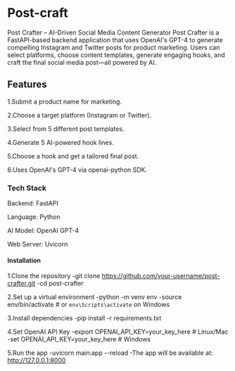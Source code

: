 # Post-craft
Post Crafter – AI-Driven Social Media Content Generator Post Crafter is a FastAPI-based backend application that uses OpenAI's GPT-4 to generate compelling Instagram and Twitter posts for product marketing. Users can select platforms, choose content templates, generate engaging hooks, and craft the final social media post—all powered by AI.

## Features
1.Submit a product name for marketing.

2.Choose a target platform (Instagram or Twitter).

3.Select from 5 different post templates.

4.Generate 5 AI-powered hook lines.

5.Choose a hook and get a tailored final post.

6.Uses OpenAI's GPT-4 via openai-python SDK.

### Tech Stack
Backend: FastAPI

Language: Python

AI Model: OpenAI GPT-4

Web Server: Uvicorn

#### Installation
1.Clone the repository
-git clone https://github.com/your-username/post-crafter.git
-cd post-crafter

2.Set up a virtual environment
-python -m venv env
-source env/bin/activate   # or `env\Scripts\activate` on Windows

3.Install dependencies
-pip install -r requirements.txt

4.Set OpenAI API Key
-export OPENAI_API_KEY=your_key_here   # Linux/Mac
-set OPENAI_API_KEY=your_key_here      # Windows

5.Run the app
-uvicorn main:app --reload
-The app will be available at: http://127.0.0.1:8000
